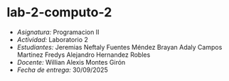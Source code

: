 # lab-2-computo-2
- *Asignatura:* Programacion  II  
- *Actividad:* Laboratorio 2  
- *Estudiantes:* Jeremias Neftaly Fuentes Méndez
                   Brayan Adaly Campos Martinez
                   Fredys Alejandro Hernandez Robles 
- *Docente:* Willian Alexis Montes Girón 
- *Fecha de entrega:* 30/09/2025